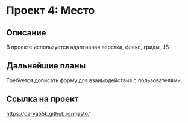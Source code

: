 # Проект 4: Место

## Описание 
В проекте используется адаптивная верстка, флекс, гриды, JS
 
## Дальнейшие планы 
Требуется дописать форму для взаимодействия с пользователями.

## Ссылка на проект
https://darya55k.github.io/mesto/